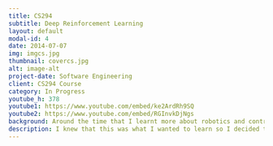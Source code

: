 ```yaml
---
title: CS294
subtitle: Deep Reinforcement Learning 
layout: default
modal-id: 4
date: 2014-07-07
img: imgcs.jpg
thumbnail: covercs.jpg
alt: image-alt
project-date: Software Engineering
client: CS294 Course
category: In Progress
youtube_h: 378
youtube1: https://www.youtube.com/embed/ke2ArdRh9SQ
youtube2: https://www.youtube.com/embed/RGInvkDjNgs
background: Around the time that I learnt more about robotics and controls, there was a big push forward in solving robotics controls problem with learning methods. These methods also gave hope for abstract and complex tasks such as robot manipulation in unknown environments.
description: I knew that this was what I wanted to learn so I decided to read the Deep Learning Book, the Reinforcement Learning: Introduction as well as the CS231n Deep Learning course from Stanford.
---
```

